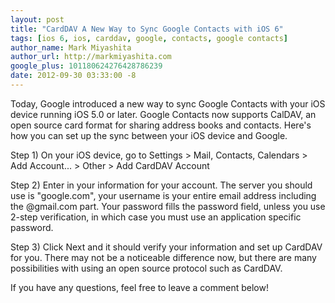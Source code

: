 ```yaml
---
layout: post
title: "CardDAV A New Way to Sync Google Contacts with iOS 6"
tags: [ios 6, ios, carddav, google, contacts, google contacts]
author_name: Mark Miyashita
author_url: http://markmiyashita.com
google_plus: 101180624276428786239
date: 2012-09-30 03:33:00 -8
---
```


Today, Google introduced a new way to sync Google Contacts with your iOS device running iOS 5.0 or later. Google Contacts now supports CalDAV, an open source card format for sharing address books and contacts. Here's how you can set up the sync between your iOS device and Google.

Step 1) On your iOS device, go to Settings > Mail, Contacts, Calendars > Add Account... > Other > Add CardDAV Account

Step 2) Enter in your information for your account. The server you should use is "google.com", your username is your entire email address including the @gmail.com part. Your password fills the password field, unless you use 2-step verification, in which case you must use an application specific password.

Step 3) Click Next and it should verify your information and set up CardDAV for you. There may not be a noticeable difference now, but there are many possibilities with using an open source protocol such as CardDAV.

If you have any questions, feel free to leave a comment below!
